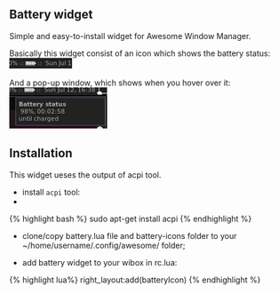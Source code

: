 ## Battery widget
Simple and easy-to-install widget for Awesome Window Manager.

Basically this widget consist of an icon which shows the battery status: ![Battery Widget](./batWid1.png)

And a pop-up window, which shows when you hover over it: ![Battery Widget](./batWid2.png)

## Installation

This widget ueses the output of acpi tool.

- install `acpi` tool:
-
{% highlight bash %}
sudo apt-get install acpi
{% endhighlight %}

- clone/copy battery.lua file and battery-icons folder to your ~/home/username/.config/awesome/ folder;

- add battery widget to your wibox in rc.lua:

{% highlight lua%}
right_layout:add(batteryIcon)
{% endhighlight %}
